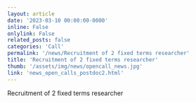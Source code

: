 ```yaml
---
layout: article
date: '2023-03-10 00:00:00-0000'
inline: False
onlylink: False
related_posts: false
categories: 'Call'
permalink: '/news/Recruitment of 2 fixed terms researcher'
title: 'Recruitment of 2 fixed terms researcher'
thumb: '/assets/img/news/opencall_news.jpg'
link: 'news_open_calls_postdoc2.html'
---
```

Recruitment of 2 fixed terms researcher
